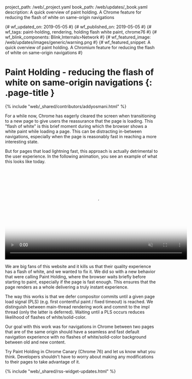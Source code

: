 project_path: /web/_project.yaml
book_path: /web/updates/_book.yaml
description: A quick overview of paint holding. A Chrome feature for reducing the flash of white on same-origin navigations

{# wf_updated_on: 2019-05-05 #}
{# wf_published_on: 2019-05-05 #}
{# wf_tags: paint-holding, rendering, holding flash white paint, chrome76 #}
{# wf_blink_components: Blink,Internals>Network #}
{# wf_featured_image: /web/updates/images/generic/warning.png #}
{# wf_featured_snippet: A quick overview of paint holding. A Chromium feature for reducing the flash of white on same-origin navigations #}

# Paint Holding - reducing the flash of white on same-origin navigations {: .page-title }

{% include "web/_shared/contributors/addyosmani.html" %}

For a while now, Chrome has eagerly cleared the screen when transitioning to a new page to give users the reassurance that the page is loading. This "flash of white" is this brief moment during which the browser shows a white paint while loading a page. This can be distracting in-between navigations, especially when the page is reasonably fast in reaching a more interesting state.

But for pages that load lightning fast, this approach is actually detrimental to the user experience. In the following animation, you see an example of what this looks like today. 

<video autoplay loop muted playsinline width="600" poster="../../images/2019/05/paint-holding-poster.jpg">
  <source src="../../images/2019/05/paint-holding.mp4" type="video/mp4">
  <source src="../../images/2019/05/paint-holding.webm" type="video/webm">
</video>

We are big fans of this website and it kills us that their quality experience has a flash of white, and we wanted to fix it. We did so with a new behavior that were calling Paint Holding, where the browser waits briefly before starting to paint, especially if the page is fast enough. This ensures that the page renders as a whole delivering a truly instant experience.

The way this works is that we defer compositor commits until a given page load signal (PLS) (e.g. first contentful paint / fixed timeout) is reached. We distinguish between main-thread rendering work and commit to the impl thread (only the latter is deferred). Waiting until a PLS occurs reduces likelihood of flashes of white/solid-color.

Our goal with this work was for navigations in Chrome between two pages that are of the same origin should have a seamless and fast default navigation experience with no flashes of white/solid-color background between old and new content.

Try Paint Holding in Chrome Canary (Chrome 76) and let us know what you think. Developers shouldn't have to worry about making any modifications to their pages to take advantage of it.


{% include "web/_shared/rss-widget-updates.html" %}
